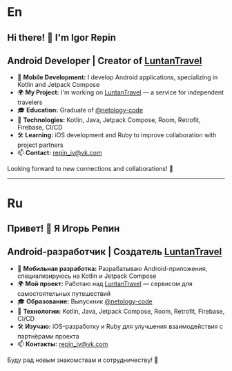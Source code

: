 # En
## Hi there! 👋 I'm Igor Repin  
## Android Developer | Creator of [LuntanTravel](https://luntan.pro/)  

- 🚀 **Mobile Development:** I develop Android applications, specializing in Kotlin and Jetpack Compose  
- 🌍 **My Project:** I'm working on [LuntanTravel](https://luntan.pro/) — a service for independent travelers  
- 🎓 **Education:** Graduate of [@netology-code](https://github.com/netology-code)  
- 🔧 **Technologies:** Kotlin, Java, Jetpack Compose, Room, Retrofit, Firebase, CI/CD  
- 🛠 **Learning:** iOS development and Ruby to improve collaboration with project partners  
- 📫 **Contact:** repin_iv@vk.com  

Looking forward to new connections and collaborations! 🚀  

-----

# Ru
## Привет! 👋 Я Игорь Репин  
## Android-разработчик | Создатель [LuntanTravel](https://luntan.pro/)  

- 🚀 **Мобильная разработка:** Разрабатываю Android-приложения, специализируюсь на Kotlin и Jetpack Compose  
- 🌍 **Мой проект:** Работаю над [LuntanTravel](https://luntan.pro/) — сервисом для самостоятельных путешествий  
- 🎓 **Образование:** Выпускник [@netology-code](https://github.com/netology-code)  
- 🔧 **Технологии:** Kotlin, Java, Jetpack Compose, Room, Retrofit, Firebase, CI/CD  
- 🛠 **Изучаю:** iOS-разработку и Ruby для улучшения взаимодействия с партнёрами проекта  
- 📫 **Контакты:** repin_iv@vk.com  

Буду рад новым знакомствам и сотрудничеству! 🚀  
